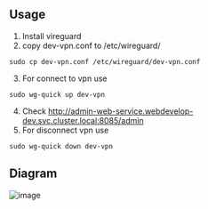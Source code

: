 ## Usage

1) Install vireguard
2) copy dev-vpn.conf to /etc/wireguard/
```
sudo cp dev-vpn.conf /etc/wireguard/dev-vpn.conf
```
3) For connect to vpn use
```
sudo wg-quick up dev-vpn
```
4) Check http://admin-web-service.webdevelop-dev.svc.cluster.local:8085/admin
5) For disconnect vpn use
```
sudo wg-quick down dev-vpn
```

## Diagram 

![image](https://github.com/webdevelop-pro/gcp-devops/assets/10445445/0b2397b1-f387-4bd1-b769-8dc03b93b09d)
